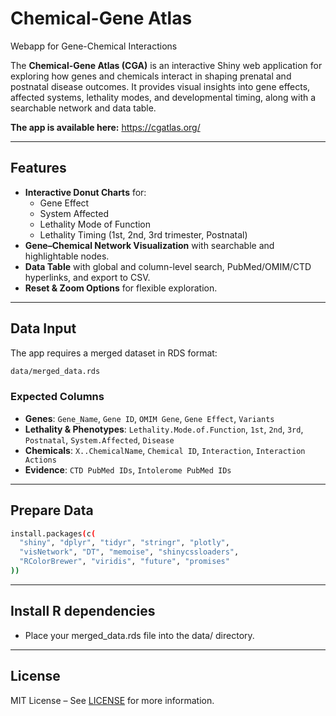 # Chemical-Gene Atlas
Webapp for Gene-Chemical Interactions

The **Chemical-Gene Atlas (CGA)** is an interactive Shiny web application for exploring how genes and chemicals interact in shaping prenatal and postnatal disease outcomes. It provides visual insights into gene effects, affected systems, lethality modes, and developmental timing, along with a searchable network and data table.

**The app is available here:** https://cgatlas.org/

---

## Features

- **Interactive Donut Charts** for:
  - Gene Effect
  - System Affected
  - Lethality Mode of Function
  - Lethality Timing (1st, 2nd, 3rd trimester, Postnatal)  
- **Gene–Chemical Network Visualization** with searchable and highlightable nodes.
- **Data Table** with global and column-level search, PubMed/OMIM/CTD hyperlinks, and export to CSV.
- **Reset & Zoom Options** for flexible exploration.
---

## Data Input

The app requires a merged dataset in RDS format:

```bash
data/merged_data.rds
```

### Expected Columns
- **Genes**: `Gene_Name`, `Gene ID`, `OMIM Gene`, `Gene Effect`, `Variants`
- **Lethality & Phenotypes**: `Lethality.Mode.of.Function`, `1st`, `2nd`, `3rd`, `Postnatal`, `System.Affected`, `Disease`
- **Chemicals**: `X..ChemicalName`, `Chemical ID`, `Interaction`, `Interaction Actions`
- **Evidence**: `CTD PubMed IDs`, `Intolerome PubMed IDs`

---
## Prepare Data

```bash
install.packages(c(
  "shiny", "dplyr", "tidyr", "stringr", "plotly",
  "visNetwork", "DT", "memoise", "shinycssloaders",
  "RColorBrewer", "viridis", "future", "promises"
))
```
---

## Install R dependencies
- Place your merged_data.rds file into the data/ directory.

---

## License
MIT License – See [LICENSE](https://github.com/SyedHassan20/cga-chem-gene-atlas/blob/main/LICENSE) for more information.
